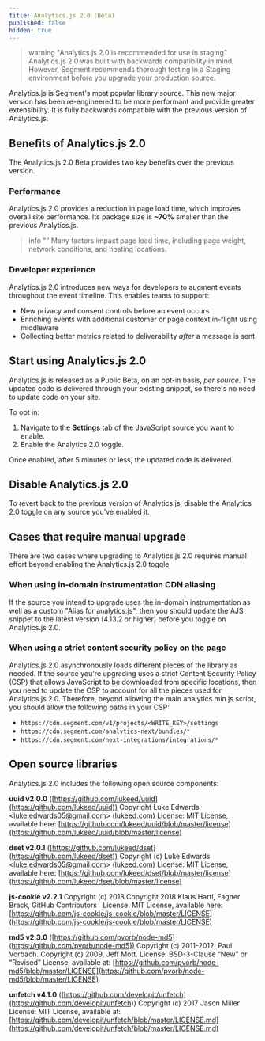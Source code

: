 ```yaml
---
title: Analytics.js 2.0 (Beta)
published: false
hidden: true
---
```

> warning "Analytics.js 2.0 is recommended for use in staging"
> Analytics.js 2.0 was built with backwards compatibility in mind. However, Segment recommends thorough testing in a Staging environment before you upgrade your production source.

Analytics.js is Segment's most popular library source. This new major version has been re-engineered to be more performant and provide greater extensibility. It is fully backwards compatible with the previous version of Analytics.js.


## Benefits of Analytics.js 2.0

The Analytics.js 2.0 Beta provides two key benefits over the previous version.

### Performance

Analytics.js 2.0 provides a reduction in page load time, which improves overall site performance. Its package size is **~70%** smaller than the previous Analytics.js.

> info ""
> Many factors impact page load time, including page weight, network conditions, and hosting locations.

### Developer experience

Analytics.js 2.0 introduces new ways for developers to augment events throughout the event timeline. This enables teams to support:

- New privacy and consent controls before an event occurs
- Enriching events with additional customer or page context in-flight using middleware
- Collecting better metrics related to deliverability *after* a message is sent

## Start using Analytics.js 2.0

Analytics.js is released as a Public Beta, on an opt-in basis, *per source*. The updated code is delivered through your existing snippet, so there's no need to update code on your site.

To opt in:

1. Navigate to the **Settings** tab of the JavaScript source you want to enable.
2. Enable the Analytics 2.0 toggle.

Once enabled, after 5 minutes or less, the updated code is delivered.

## Disable Analytics.js 2.0

To revert back to the previous version of Analytics.js, disable the Analytics 2.0 toggle on any source you've enabled it.

## Cases that require manual upgrade
There are two cases where upgrading to Analytics.js 2.0 requires manual effort beyond enabling the Analytics.js 2.0 toggle.

### When using in-domain instrumentation CDN aliasing

If the source you intend to upgrade uses the in-domain instrumentation as well as a custom "Alias for analytics.js", then you should update the AJS snippet to the latest version (4.13.2 or higher) before you toggle on Analytics.js 2.0.

### When using a strict content security policy on the page

Analytics.js 2.0 asynchronously loads different pieces of the library as needed. If the source you're upgrading uses a strict Content Security Policy (CSP) that allows JavaScript to be downloaded from specific locations, then you need to update the CSP to account for all the pieces used for Analytics.js 2.0. Therefore, beyond allowing the main analytics.min.js script, you should allow the following paths in your CSP:
- `https://cdn.segment.com/v1/projects/<WRITE_KEY>/settings`
- `https://cdn.segment.com/analytics-next/bundles/*`
- `https://cdn.segment.com/next-integrations/integrations/*`

## Open source libraries

Analytics.js 2.0 includes the following open source components:

**uuid v2.0.0** ([https://github.com/lukeed/uuid](https://github.com/lukeed/uuid))
Copyright Luke Edwards <[luke.edwards05@gmail.com](mailto:luke.edwards05@gmail.com)> ([lukeed.com](https://lukeed.com/))
License: MIT License, available here: [https://github.com/lukeed/uuid/blob/master/license](https://github.com/lukeed/uuid/blob/master/license)


**dset v2.0.1** ([https://github.com/lukeed/dset](https://github.com/lukeed/dset))
Copyright (c) Luke Edwards <[luke.edwards05@gmail.com](mailto:luke.edwards05@gmail.com)> ([lukeed.com](https://lukeed.com/))
License: MIT License, available here: [https://github.com/lukeed/dset/blob/master/license](https://github.com/lukeed/dset/blob/master/license)

**js-cookie v2.2.1**
Copyright (c) 2018 Copyright 2018 Klaus Hartl, Fagner Brack, GitHub Contributors
 	License: MIT License, available here: [https://github.com/js-cookie/js-cookie/blob/master/LICENSE](https://github.com/js-cookie/js-cookie/blob/master/LICENSE)

**md5 v2.3.0** ([https://github.com/pvorb/node-md5](https://github.com/pvorb/node-md5))
Copyright (c) 2011-2012, Paul Vorbach.
Copyright (c) 2009, Jeff Mott.
License: BSD-3-Clause “New” or “Revised” License, available at:
[https://github.com/pvorb/node-md5/blob/master/LICENSE](https://github.com/pvorb/node-md5/blob/master/LICENSE)

**unfetch v4.1.0** ([https://github.com/developit/unfetch](https://github.com/developit/unfetch))
Copyright (c) 2017 Jason Miller
License: MIT License, available at: [https://github.com/developit/unfetch/blob/master/LICENSE.md](https://github.com/developit/unfetch/blob/master/LICENSE.md)
